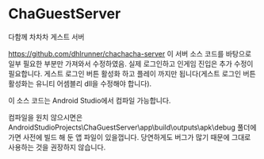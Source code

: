 # ChaGuestServer
다함께 차차차 게스트 서버

https://github.com/dhlrunner/chachacha-server 이 서버 소스 코드를 바탕으로 일부 필요한 부분만 가져와서 수정하였음.
실제 로그인하고 인게임 진입은 추가 수정이 필요합니다. 
게스트 로그인 버튼 활성화 하고 플레이 까지만 됩니다(게스트 로그인 버튼 활성화는 유니티 어셈블리 dll을 수정해야 합니다).

이 소스 코드는 Android Studio에서 컴파일 가능합니다.

컴파일을 원치 않으시면은 AndroidStudioProjects\ChaGuestServer\app\build\outputs\apk\debug 풀더에 가면 사전에 빌드 해 둔 앱 파일이 있을껍니다.
당연하게도 버그가 많기 때문에 그대로 사용하는 것을 권장하지 않습니다. 

